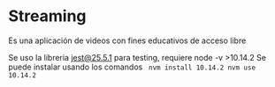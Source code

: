 <h1 style='text-align: justify;'> Streaming </h1>

<p style='text-align: justify;'> Es una aplicación de videos con fines educativos de acceso libre </p>


Se uso la libreria jest@25.5.1 para testing, requiere node -v >10.14.2
Se puede instalar usando los comandos
<code>
nvm install 10.14.2
nvm use 10.14.2
</code>


